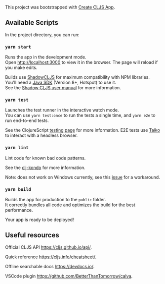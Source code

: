 This project was bootstrapped with [Create CLJS App](https://github.com/filipesilva/create-cljs-app).

## Available Scripts

In the project directory, you can run:

### `yarn start`

Runs the app in the development mode.<br />
Open [http://localhost:3000](http://localhost:3000) to view it in the browser.
The page will reload if you make edits.

Builds use [ShadowCLJS](https://github.com/thheller/shadow-cljs) for maximum compatibility with NPM libraries. You'll need a [Java SDK](https://adoptopenjdk.net/) (Version 8+, Hotspot) to use it. <br />
See the [Shadow CLJS user manual](https://shadow-cljs.github.io/docs/UsersGuide.html) for more information.

### `yarn test`

Launches the test runner in the interactive watch mode.<br />
You can use `yarn test:once` to run the tests a single time, and `yarn e2e` to run end-to-end tests.

See the ClojureScript [testing page](https://clojurescript.org/tools/testing) for more information. E2E tests use [Taiko](https://github.com/getgauge/taiko) to interact with a headless browser.

### `yarn lint`

Lint code for known bad code patterns.

See the [clj-kondo](https://github.com/borkdude/clj-kondo) for more information.

Note: does not work on Windows currently, see this [issue](https://github.com/filipesilva/create-cljs-app/issues/2) for a workaround.

### `yarn build`

Builds the app for production to the `public` folder.<br />
It correctly bundles all code and optimizes the build for the best performance.

Your app is ready to be deployed!

## Useful resources

Official CLJS API https://cljs.github.io/api/.

Quick reference https://cljs.info/cheatsheet/.

Offline searchable docs https://devdocs.io/.

VSCode plugin https://github.com/BetterThanTomorrow/calva.

